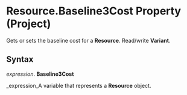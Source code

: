 
# Resource.Baseline3Cost Property (Project)

Gets or sets the baseline cost for a  **Resource**. Read/write  **Variant**.


## Syntax

 _expression_. **Baseline3Cost**

 _expression_A variable that represents a  **Resource** object.

